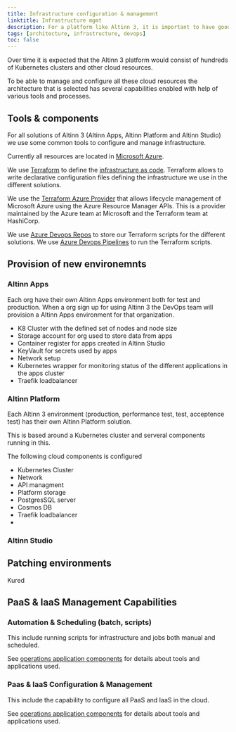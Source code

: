 ```yaml
---
title: Infrastructure configuration & management
linktitle: Infrastructure mgmt
description: For a platform like Altinn 3, it is important to have good tools and processes when it comes to configuration and management of infrastructure.
tags: [architecture, infrastructure, devops]
toc: false
---
```


Over time it is expected that the Altinn 3 platform would consist of hundreds of Kubernetes clusters and other cloud resources.

To be able to manage and configure all these cloud resources the architecture that is selected has several capabilities enabled with help of various tools and processes.

## Tools & components

For all solutions of Altinn 3 (Altinn Apps, Altinn Platform and Altinn Studio) we use some common tools to configure and manage infrastructure.

Currently all resources are located in [Microsoft Azure](https://azure.microsoft.com/).

We use [Terraform](https://www.terraform.io/) to define the [infrastructure as code](https://en.wikipedia.org/wiki/Infrastructure_as_code). Terraform allows to write declarative configuration files
defining the infrastructure we use in the different solutions.

We use the [Terraform Azure Provider](https://registry.terraform.io/providers/hashicorp/azurerm/latest) that allows lifecycle management of
Microsoft Azure using the Azure Resource Manager APIs. This is a provider maintained by the Azure team at Microsoft and the Terraform team at HashiCorp.

We use [Azure Devops Repos](https://azure.microsoft.com/services/devops/repos/) to store our Terraform scripts for the different solutions.
We use [Azure Devops Pipelines](https://azure.microsoft.com/services/devops/pipelines/) to run the Terraform scripts.

## Provision of new environemnts

### Altinn Apps

Each org have their own Altinn Apps environment both for test and production. When a org sign up for using Altinn 3 the DevOps team
will provision a Altinn Apps environment for that organization.

- K8 Cluster with the defined set of nodes and node size
- Storage account for org used to store data from apps
- Container register for apps created in Altinn Studio
- KeyVault for secrets used by apps
- Network setup
- Kubernetes wrapper for monitoring status of the different applications in the apps cluster
- Traefik loadbalancer

### Altinn Platform

Each Altinn 3 environment (production, performance test, test, acceptence test) has their own Altinn Platform solution.

This is based around a Kubernetes cluster and serveral components running in this. 

The following cloud components is configured

- Kubernetes Cluster
- Network
- API managment
- Platform storage
- PostgresSQL server
- Cosmos DB
- Traefik loadbalancer
- 

### Altinn Studio



## Patching environments

Kured

## PaaS & IaaS Management Capabilities

### Automation & Scheduling (batch, scripts)

This include running scripts for infrastructure and jobs both manual and scheduled.

See [operations application components](../../../components/application/nonsolutionspecific/operations/) for details about tools and applications used. 

### Paas & IaaS Configuration & Management

This include the capability to configure all PaaS and IaaS in the cloud.

See [operations application components](../../../components/application/nonsolutionspecific/operations/) for details about tools and applications used. 